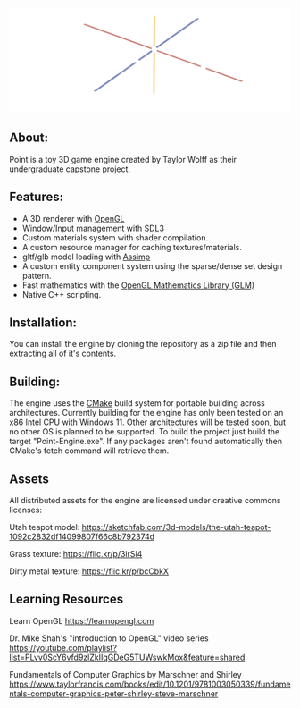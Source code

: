 ![Logo](assets/icons/PointLogoLightTransparentBanner.png)

## About:
Point is a toy 3D game engine created by Taylor Wolff as their undergraduate capstone project.

## Features:
* A 3D renderer with [OpenGL](https://www.opengl.org)
* Window/Input management with [SDL3](https://libsdl.org)
* Custom materials system with shader compilation.
* A custom resource manager for caching textures/materials.
* gltf/glb model loading with [Assimp](https://www.assimp.org)
* A custom entity component system using the sparse/dense set design pattern.
* Fast mathematics with the [OpenGL Mathematics Library (GLM)](https://github.com/g-truc/glm)
* Native C++ scripting.

## Installation:
You can install the engine by cloning the repository as a zip file and then extracting all of it's contents.

## Building:
The engine uses the [CMake](https://cmake.org) build system for portable building across architectures. Currently building for the engine has only been tested on an x86 Intel CPU with Windows 11. Other architectures will be tested soon, but no other OS is planned to be supported. To build the project just build the target "Point-Engine.exe". If any packages aren't found automatically then CMake's fetch command will retrieve them.

## Assets
All distributed assets for the engine are licensed under creative commons licenses:

Utah teapot model:
https://sketchfab.com/3d-models/the-utah-teapot-1092c2832df14099807f66c8b792374d

Grass texture:
https://flic.kr/p/3irSi4

Dirty metal texture:
https://flic.kr/p/bcCbkX

## Learning Resources

Learn OpenGL
https://learnopengl.com

Dr. Mike Shah's "introduction to OpenGL" video series
https://youtube.com/playlist?list=PLvv0ScY6vfd9zlZkIIqGDeG5TUWswkMox&feature=shared

Fundamentals of Computer Graphics by Marschner and Shirley
https://www.taylorfrancis.com/books/edit/10.1201/9781003050339/fundamentals-computer-graphics-peter-shirley-steve-marschner


